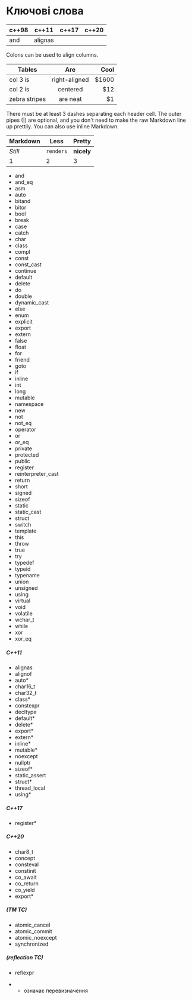 # Ключові слова

c++98 | c++11 | c++17 | c++20
--- | --- | --- | ---
and | alignas | |

Colons can be used to align columns.

| Tables        | Are           | Cool  |
| ------------- |:-------------:| -----:|
| col 3 is      | right-aligned | $1600 |
| col 2 is      | centered      |   $12 |
| zebra stripes | are neat      |    $1 |

There must be at least 3 dashes separating each header cell.
The outer pipes (|) are optional, and you don't need to make the 
raw Markdown line up prettily. You can also use inline Markdown.

Markdown | Less | Pretty
--- | --- | ---
*Still* | `renders` | **nicely**
1 | 2 | 3


- and
- and_eq
- asm
- auto
- bitand
- bitor
- bool
- break
- case
- catch
- char
- class
- compl
- const
- const_cast
- continue
- default
- delete
- do
- double
- dynamic_cast
- else
- enum
- explicit
- export
- extern
- false
- float
- for
- friend
- goto
- if
- inline
- int
- long
- mutable
- namespace
- new
- not
- not_eq
- operator
- or
- or_eq
- private
- protected
- public
- register
- reinterpreter_cast
- return
- short
- signed
- sizeof
- static
- static_cast
- struct
- switch
- template
- this
- throw
- true
- try
- typedef
- typeid
- typename
- union
- unsigned
- using
- virtual
- void
- volatile
- wchar_t
- while
- xor
- xor_eq

##### C++11
- alignas
- alignof
- auto*
- char16_t
- char32_t
- class*
- constexpr
- decltype
- default*
- delete*
- export*
- extern*
- inline*
- mutable*
- noexcept
- nullptr
- sizeof*
- static_assert
- struct*
- thread_local
- using*

##### C++17
- register*

##### C++20
- char8_t
- concept
- consteval
- constinit
- co_await
- co_return
- co_yield
- export*

##### (TM TC)
- atomic_cancel
- atomic_commit
- atomic_noexcept
- synchronized

##### (reflection TC)
- reflexpr

* - означає перевизначення
